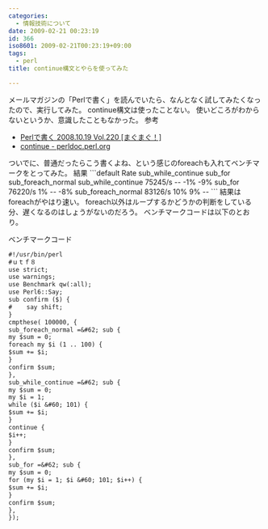 ```yaml
---
categories:
  - 情報技術について
date: 2009-02-21 00:23:19
id: 366
iso8601: 2009-02-21T00:23:19+09:00
tags:
  - perl
title: continue構文とやらを使ってみた

---
```


メールマガジンの「Perlで書く」を読んでいたら、なんとなく試してみたくなったので、実行してみた。
continue構文は使ったことない。
使いどころがわからないというか、意識したこともなかった。
参考
<ul>
<li><a href="http://archive.mag2.com/0000109251/20081019210634000.html">Perlで書く 2008.10.19 Vol.220 [まぐまぐ！]</a></li>
<li><a href="http://perldoc.perl.org/functions/continue.html">continue - perldoc.perl.org</a></li>
</ul>
ついでに、普通だったらこう書くよね、という感じのforeachも入れてベンチマークをとってみた。
結果
```default
                      Rate sub_while_continue         sub_for sub_foreach_normal
sub_while_continue 75245/s                 --             -1%                -9%
sub_for            76220/s                 1%              --                -8%
sub_foreach_normal 83126/s                10%              9%                 --
```
結果はforeachがやはり速い。
foreach以外はループするかどうかの判断をしている分、遅くなるのはしょうがないのだろう。
ベンチマークコードは以下のとおり。


ベンチマークコード
```default
#!/usr/bin/perl
#ｕｔｆ８
use strict;
use warnings;
use Benchmark qw(:all);
use Perl6::Say;
sub confirm ($) {
#    say shift;
}
cmpthese( 100000, {
sub_foreach_normal =&#62; sub {
my $sum = 0;
foreach my $i (1 .. 100) {
$sum += $i;
}
confirm $sum;
},
sub_while_continue =&#62; sub {
my $sum = 0;
my $i = 1;
while ($i &#60; 101) {
$sum += $i;
}
continue {
$i++;
}
confirm $sum;
},
sub_for =&#62; sub {
my $sum = 0;
for (my $i = 1; $i &#60; 101; $i++) {
$sum += $i;
}
confirm $sum;
},
});
```
    	